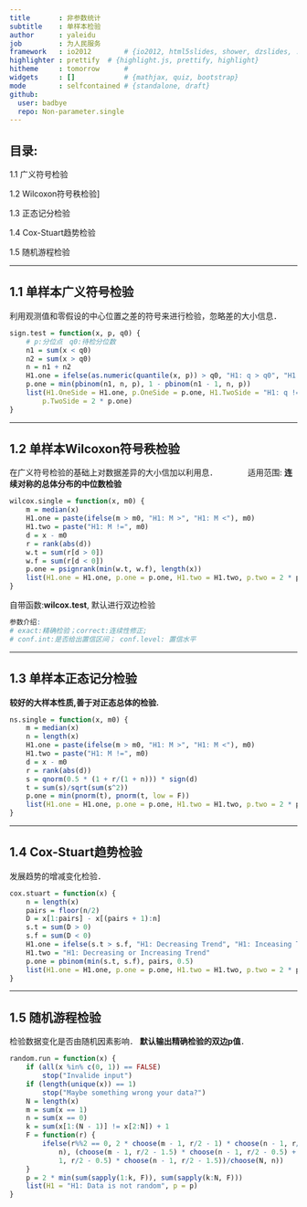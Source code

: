 ```yaml
---
title       : 非参数统计
subtitle    : 单样本检验
author      : yaleidu
job         : 为人民服务
framework   : io2012        # {io2012, html5slides, shower, dzslides, ...}
highlighter : prettify  # {highlight.js, prettify, highlight}
hitheme     : tomorrow      # 
widgets     : []            # {mathjax, quiz, bootstrap}
mode        : selfcontained # {standalone, draft}
github: 
  user: badbye
  repo: Non-parameter.single
---
```


## 目录:

1.1 广义符号检验

1.2 Wilcoxon符号秩检验]    

1.3 正态记分检验    

1.4 Cox-Stuart趋势检验

1.5 随机游程检验


---
## 1.1 单样本广义符号检验
利用观测值和零假设的中心位置之差的符号来进行检验，忽略差的大小信息．


```r
sign.test = function(x, p, q0) {
    # p:分位点　q0:待检分位数
    n1 = sum(x < q0)
    n2 = sum(x > q0)
    n = n1 + n2
    H1.one = ifelse(as.numeric(quantile(x, p)) > q0, "H1: q > q0", "H1: q < q0")
    p.one = min(pbinom(n1, n, p), 1 - pbinom(n1 - 1, n, p))
    list(H1.OneSide = H1.one, p.OneSide = p.one, H1.TwoSide = "H1: q != q0", 
        p.TwoSide = 2 * p.one)
}
```


--- 
## 1.2 单样本Wilcoxon符号秩检验


在广义符号检验的基础上对数据差异的大小信加以利用息．　　　　
适用范围: **连续对称的总体分布的中位数检验**    


```r
wilcox.single = function(x, m0) {
    m = median(x)
    H1.one = paste(ifelse(m > m0, "H1: M >", "H1: M <"), m0)
    H1.two = paste("H1: M !=", m0)
    d = x - m0
    r = rank(abs(d))
    w.t = sum(r[d > 0])
    w.f = sum(r[d < 0])
    p.one = psignrank(min(w.t, w.f), length(x))
    list(H1.one = H1.one, p.one = p.one, H1.two = H1.two, p.two = 2 * p.one)
}
```


自带函数:**wilcox.test**, 默认进行双边检验

```r
参数介绍:
# exact:精确检验；correct:连续性修正;
# conf.int:是否给出置信区间； conf.level: 置信水平
```

---

## 1.3 单样本正态记分检验
**较好的大样本性质,善于对正态总体的检验.**

```r
ns.single = function(x, m0) {
    m = median(x)
    n = length(x)
    H1.one = paste(ifelse(m > m0, "H1: M >", "H1: M <"), m0)
    H1.two = paste("H1: M !=", m0)
    d = x - m0
    r = rank(abs(d))
    s = qnorm(0.5 * (1 + r/(1 + n))) * sign(d)
    t = sum(s)/sqrt(sum(s^2))
    p.one = min(pnorm(t), pnorm(t, low = F))
    list(H1.one = H1.one, p.one = p.one, H1.two = H1.two, p.two = 2 * p.one)
}
```

---


## 1.4 Cox-Stuart趋势检验
发展趋势的增减变化检验．


```r
cox.stuart = function(x) {
    n = length(x)
    pairs = floor(n/2)
    D = x[1:pairs] - x[(pairs + 1):n]
    s.t = sum(D > 0)
    s.f = sum(D < 0)
    H1.one = ifelse(s.t > s.f, "H1: Decreasing Trend", "H1: Inceasing Trend")
    H1.two = "H1: Decreasing or Increasing Trend"
    p.one = pbinom(min(s.t, s.f), pairs, 0.5)
    list(H1.one = H1.one, p.one = p.one, H1.two = H1.two, p.two = 2 * p.one)
}
```

---

## 1.5 随机游程检验
检验数据变化是否由随机因素影响．
**默认输出精确检验的双边p值**．

```r
random.run = function(x) {
    if (all(x %in% c(0, 1)) == FALSE) 
        stop("Invalide input")
    if (length(unique(x)) == 1) 
        stop("Maybe something wrong your data?")
    N = length(x)
    m = sum(x == 1)
    n = sum(x == 0)
    k = sum(x[1:(N - 1)] != x[2:N]) + 1
    F = function(r) {
        ifelse(r%%2 == 0, 2 * choose(m - 1, r/2 - 1) * choose(n - 1, r/2 - 1)/choose(N, 
            n), (choose(m - 1, r/2 - 1.5) * choose(n - 1, r/2 - 0.5) + choose(m - 
            1, r/2 - 0.5) * choose(n - 1, r/2 - 1.5))/choose(N, n))
    }
    p = 2 * min(sum(sapply(1:k, F)), sum(sapply(k:N, F)))
    list(H1 = "H1: Data is not random", p = p)
}
```


